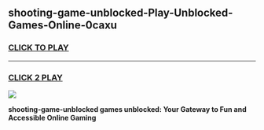 
## shooting-game-unblocked-Play-Unblocked-Games-Online-0caxu
<h3>
<a href="https://premium76.site?title=shooting-game-unblocked&ref=25A">CLICK TO PLAY</a></h3>
<hr>

<h3>
<a href="https://premium76.site?title=shooting-game-unblocked&ref=25A">CLICK 2 PLAY</a>
  
</h3>

<a href="https://premium76.site?title=shooting-game-unblocked&ref=25A"><img src="https://clearcache.store/games.png"></a>


**shooting-game-unblocked games unblocked: Your Gateway to Fun and Accessible Online Gaming**
